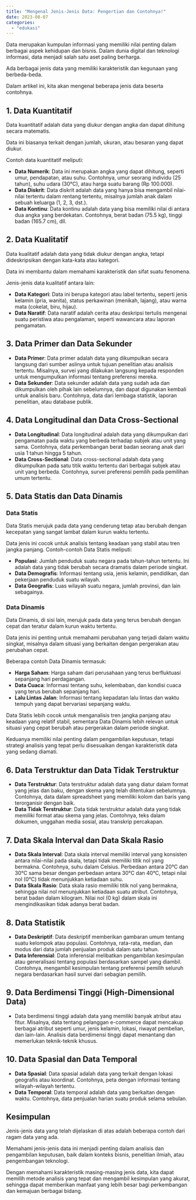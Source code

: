 ```yaml
---
title: "Mengenal Jenis-Jenis Data: Pengertian dan Contohnya!"
date: 2023-08-07
categories: 
  - "edukasi"
---
```


Data merupakan kumpulan informasi yang memiliki nilai penting dalam berbagai aspek kehidupan dan bisnis. Dalam dunia digital dan teknologi informasi, data menjadi salah satu aset paling berharga.

Ada berbagai jenis data yang memiliki karakteristik dan kegunaan yang berbeda-beda.

Dalam artikel ini, kita akan mengenal beberapa jenis data beserta contohnya.

## 1\. Data Kuantitatif

Data kuantitatif adalah data yang diukur dengan angka dan dapat dihitung secara matematis.

Data ini biasanya terkait dengan jumlah, ukuran, atau besaran yang dapat diukur.

Contoh data kuantitatif meliputi:

- **Data Numerik**: Data ini merupakan angka yang dapat dihitung, seperti umur, pendapatan, atau suhu. Contohnya, umur seorang individu (25 tahun), suhu udara (30°C), atau harga suatu barang (Rp 100.000).
- **Data Diskrit**: Data diskrit adalah data yang hanya bisa mengambil nilai-nilai tertentu dalam rentang tertentu, misalnya jumlah anak dalam sebuah keluarga (1, 2, 3, dst.).
- **Data Kontinu**: Data kontinu adalah data yang bisa memiliki nilai di antara dua angka yang berdekatan. Contohnya, berat badan (75.5 kg), tinggi badan (165.7 cm), dll.

## 2\. Data Kualitatif

Data kualitatif adalah data yang tidak diukur dengan angka, tetapi dideskripsikan dengan kata-kata atau kategori.

Data ini membantu dalam memahami karakteristik dan sifat suatu fenomena.

Jenis-jenis data kualitatif antara lain:

- **Data Kategori**: Data ini berupa kategori atau label tertentu, seperti jenis kelamin (pria, wanita), status perkawinan (menikah, lajang), atau warna mata (cokelat, biru, hijau).
- **Data Naratif**: Data naratif adalah cerita atau deskripsi tertulis mengenai suatu peristiwa atau pengalaman, seperti wawancara atau laporan pengamatan.

## 3\. Data Primer dan Data Sekunder

- **Data Primer**: Data primer adalah data yang dikumpulkan secara langsung dari sumber aslinya untuk tujuan penelitian atau analisis tertentu. Misalnya, survei yang dilakukan langsung kepada responden untuk mengumpulkan informasi tentang preferensi mereka.
- **Data Sekunder**: Data sekunder adalah data yang sudah ada dan dikumpulkan oleh pihak lain sebelumnya, dan dapat digunakan kembali untuk analisis baru. Contohnya, data dari lembaga statistik, laporan penelitian, atau database publik.

## 4\. Data Longitudinal dan Data Cross-Sectional

- **Data Longitudinal**: Data longitudinal adalah data yang dikumpulkan dari pengamatan pada waktu yang berbeda terhadap subjek atau unit yang sama. Contohnya, data perkembangan berat badan seorang anak dari usia 1 tahun hingga 5 tahun.
- **Data Cross-Sectional**: Data cross-sectional adalah data yang dikumpulkan pada satu titik waktu tertentu dari berbagai subjek atau unit yang berbeda. Contohnya, survei preferensi pemilih pada pemilihan umum tertentu.

## 5\. Data Statis dan Data Dinamis

### Data Statis

Data Statis merujuk pada data yang cenderung tetap atau berubah dengan kecepatan yang sangat lambat dalam kurun waktu tertentu.

Data jenis ini cocok untuk analisis tentang keadaan yang stabil atau tren jangka panjang. Contoh-contoh Data Statis meliputi:

- **Populasi**: Jumlah penduduk suatu negara pada tahun-tahun tertentu. Ini adalah data yang tidak berubah secara dramatis dalam periode singkat.
- **Data Demografis**: Informasi tentang usia, jenis kelamin, pendidikan, dan pekerjaan penduduk suatu wilayah.
- **Data Geografis**: Luas wilayah suatu negara, jumlah provinsi, dan lain sebagainya.

### Data Dinamis

Data Dinamis, di sisi lain, merujuk pada data yang terus berubah dengan cepat dan teratur dalam kurun waktu tertentu.

Data jenis ini penting untuk memahami perubahan yang terjadi dalam waktu singkat, misalnya dalam situasi yang berkaitan dengan pergerakan atau perubahan cepat.

Beberapa contoh Data Dinamis termasuk:

- **Harga Saham**: Harga saham dari perusahaan yang terus berfluktuasi sepanjang hari perdagangan.
- **Data Cuaca**: Informasi tentang suhu, kelembaban, dan kondisi cuaca yang terus berubah sepanjang hari.
- **Lalu Lintas Jalan**: Informasi tentang kepadatan lalu lintas dan waktu tempuh yang dapat bervariasi sepanjang waktu.

Data Statis lebih cocok untuk menganalisis tren jangka panjang atau keadaan yang relatif stabil, sementara Data Dinamis lebih relevan untuk situasi yang cepat berubah atau pergerakan dalam periode singkat.

Keduanya memiliki nilai penting dalam pengambilan keputusan, tetapi strategi analisis yang tepat perlu disesuaikan dengan karakteristik data yang sedang diamati.

## 6\. Data Terstruktur dan Data Tidak Terstruktur

- **Data Terstruktur**: Data terstruktur adalah data yang diatur dalam format yang jelas dan baku, dengan skema yang telah ditentukan sebelumnya. Contohnya, data dalam spreadsheet yang memiliki kolom dan baris yang terorganisir dengan baik.
- **Data Tidak Terstruktur**: Data tidak terstruktur adalah data yang tidak memiliki format atau skema yang jelas. Contohnya, teks dalam dokumen, unggahan media sosial, atau transkrip percakapan.

## 7\. Data Skala Interval dan Data Skala Rasio

- **Data Skala Interval**: Data skala interval memiliki interval yang konsisten antara nilai-nilai pada skala, tetapi tidak memiliki titik nol yang bermakna. Contohnya, suhu dalam Celsius. Perbedaan antara 20°C dan 30°C sama besar dengan perbedaan antara 30°C dan 40°C, tetapi nilai nol (0°C) tidak menunjukkan ketiadaan suhu.
- **Data Skala Rasio**: Data skala rasio memiliki titik nol yang bermakna, sehingga nilai nol menunjukkan ketiadaan suatu atribut. Contohnya, berat badan dalam kilogram. Nilai nol (0 kg) dalam skala ini mengindikasikan tidak adanya berat badan.

## 8\. Data Statistik

- **Data Deskriptif**: Data deskriptif memberikan gambaran umum tentang suatu kelompok atau populasi. Contohnya, rata-rata, median, dan modus dari data jumlah penjualan produk dalam satu tahun.
- **Data Inferensial**: Data inferensial melibatkan pengambilan kesimpulan atau generalisasi tentang populasi berdasarkan sampel yang diambil. Contohnya, mengambil kesimpulan tentang preferensi pemilih seluruh negara berdasarkan hasil survei dari sebagian pemilih.

## 9\. Data Berdimensi Tinggi (High-Dimensional Data)

- Data berdimensi tinggi adalah data yang memiliki banyak atribut atau fitur. Misalnya, data tentang pelanggan e-commerce dapat mencakup berbagai atribut seperti umur, jenis kelamin, lokasi, riwayat pembelian, dan lain-lain. Analisis data berdimensi tinggi dapat menantang dan memerlukan teknik-teknik khusus.

## 10\. Data Spasial dan Data Temporal

- **Data Spasial**: Data spasial adalah data yang terkait dengan lokasi geografis atau koordinat. Contohnya, peta dengan informasi tentang wilayah-wilayah tertentu.
- **Data Temporal**: Data temporal adalah data yang berkaitan dengan waktu. Contohnya, data penjualan harian suatu produk selama sebulan.

## Kesimpulan

Jenis-jenis data yang telah dijelaskan di atas adalah beberapa contoh dari ragam data yang ada.

Memahami jenis-jenis data ini menjadi penting dalam analisis dan pengambilan keputusan, baik dalam konteks bisnis, penelitian ilmiah, atau pengembangan teknologi.

Dengan memahami karakteristik masing-masing jenis data, kita dapat memilih metode analisis yang tepat dan mengambil kesimpulan yang akurat, sehingga dapat memberikan manfaat yang lebih besar bagi perkembangan dan kemajuan berbagai bidang.
